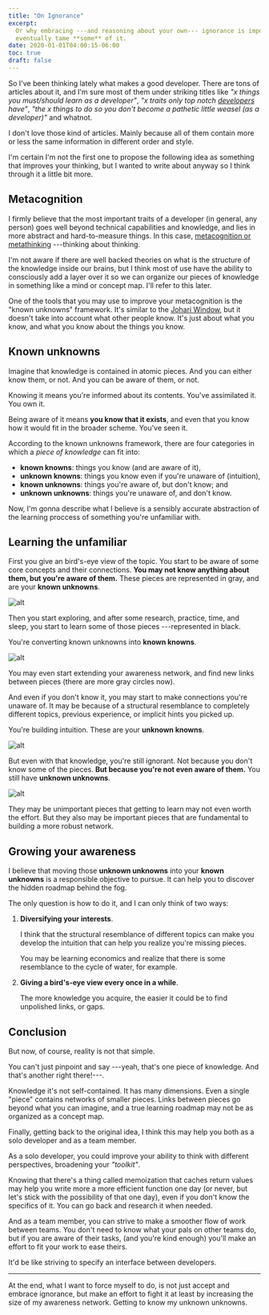 ```yaml
---
title: "On Ignorance"
excerpt:
  Or why embracing ---and reasoning about your own--- ignorance is important to
  eventually tame **some** of it.
date: 2020-01-01T04:00:15-06:00
toc: true
draft: false
---
```


So I've been thinking lately what makes a good developer. There are tons of
articles about it, and I'm sure most of them under striking titles like _"x
things you must/should learn as a developer"_, _"x traits only top notch
[developers][developers] have"_, _"the x things to do so you don't become a
pathetic little weasel (as a developer)"_ and whatnot.

I don't love those kind of articles. Mainly because all of them contain more or
less the same information in different order and style.

I'm certain I'm not the first one to propose the following idea as something
that improves your thinking, but I wanted to write about anyway so I think
through it a little bit more.

## Metacognition

I firmly believe that the most important traits of a developer (in general, any
person) goes well beyond technical capabilities and knowledge, and lies in more
abstract and hard-to-measure things. In this case, [metacognition or
metathinking][metacognition] ---thinking about thinking.

I'm not aware if there are well backed theories on what is the structure of the
knowledge inside our brains, but I think most of use have the ability to
consciously add a layer over it so we can organize our pieces of knowledge in
something like a mind or concept map. I'll refer to this later.

One of the tools that you may use to improve your metacognition is the "known
unknowns" framework. It's similar to the [Johari Window][johari window], but it
doesn't take into account what other people know. It's just about what you know,
and what you know about the things you know.

## Known unknowns

Imagine that knowledge is contained in atomic pieces. And you can either know
them, or not. And you can be aware of them, or not.

Knowing it means you're informed about its contents. You've assimilated it. You
own it.

Being aware of it means **you know that it exists**, and even that you know how
it would fit in the broader scheme. You've seen it.

According to the known unknowns framework, there are four categories in which a
_piece of knowledge_ can fit into:

- **known knowns**: things you know (and are aware of it),
- **unknown knowns**: things you know even if you're unaware of (intuition),
- **known unknowns**: things you're aware of, but don't know; and
- **unknown unknowns**: things you're unaware of, and don't know.

Now, I'm gonna describe what I believe is a sensibly accurate abstraction of the
learning proccess of something you're unfamiliar with.

## Learning the unfamiliar

First you give an bird's-eye view of the topic. You start to be aware of some
core concepts and their connections. **You may not know anything about them, but
you're aware of them.** These pieces are represented in gray, and are your
**known unknowns**.

![alt](/img/writings/unknown-unknowns/awareness-map.png)

Then you start exploring, and after some research, practice, time, and sleep,
you start to learn some of those pieces ---represented in black.

You're converting known unknowns into **known knowns**.

![alt](/img/writings/unknown-unknowns/knowledge-map.png)

You may even start extending your awareness network, and find new links between
pieces (there are more gray circles now).

And even if you don't know it, you may start to make connections you're unaware
of. It may be because of a structural resemblance to completely different
topics, previous experience, or implicit hints you picked up.

You're building intuition. These are your **unknown knowns**.

![alt](/img/writings/unknown-unknowns/intuition-map.png)

But even with that knowledge, you're still ignorant. Not because you don't know
some of the pieces. **But because you're not even aware of them.** You still
have **unknown unknowns**.

![alt](/img/writings/unknown-unknowns/unawareness-map.png)

They may be unimportant pieces that getting to learn may not even worth the
effort. But they also may be important pieces that are fundamental to building a
more robust network.

## Growing your awareness

I believe that moving those **unknown unknowns** into your **known unknowns** is
a responsible objective to pursue. It can help you to discover the hidden
roadmap behind the fog.

The only question is how to do it, and I can only think of two ways:

1. **Diversifying your interests**.

   I think that the structural resemblance of different topics can make you
   develop the intuition that can help you realize you're missing pieces.

   You may be learning economics and realize that there is some resemblance to
   the cycle of water, for example.

2. **Giving a bird's-eye view every once in a while**.

   The more knowledge you acquire, the easier it could be to find unpolished
   links, or gaps.

## Conclusion

But now, of course, reality is not that simple.

You can't just pinpoint and say ---yeah, that's one piece of knowledge. And
that's another right there!---.

Knowledge it's not self-contained. It has many dimensions. Even a single "piece"
contains networks of smaller pieces. Links between pieces go beyond what you can
imagine, and a true learning roadmap may not be as organized as a concept map.

Finally, getting back to the original idea, I think this may help you both as a
solo developer and as a team member.

As a solo developer, you could improve your ability to think with different
perspectives, broadening your _"toolkit"_.

Knowing that there's a thing called memoization that caches return values may
help you write more a more efficient function one day (or never, but let's stick
with the possibility of that one day), even if you don't know the specifics of
it. You can go back and research it when needed.

And as a team member, you can strive to make a smoother flow of work between
teams. You don't need to know what your pals on other teams do, but if you are
aware of their tasks, (and you're kind enough) you'll make an effort to fit your
work to ease theirs.

It'd be like striving to specify an interface between developers.

---

At the end, what I want to force myself to do, is not just accept and embrace
ignorance, but make an effort to fight it at least by increasing the size of my
awareness network. Getting to know my unknown unknowns.

[johari window]: https://en.wikipedia.org/wiki/Johari_window
[metacognition]: https://en.wikipedia.org/wiki/Metacognition
[developers]: https://www.youtube.com/watch?v=KMU0tzLwhbE
